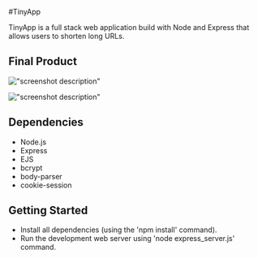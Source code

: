 #TinyApp

TinyApp is a full stack web application build with Node and Express that allows users to shorten long URLs.

## Final Product

!["screenshot description"](#)

!["screenshot description"](#)

## Dependencies

- Node.js
- Express
- EJS
- bcrypt
- body-parser
- cookie-session

## Getting Started

- Install all dependencies (using the 'npm install' command).
- Run the development web server using 'node express_server.js' command.